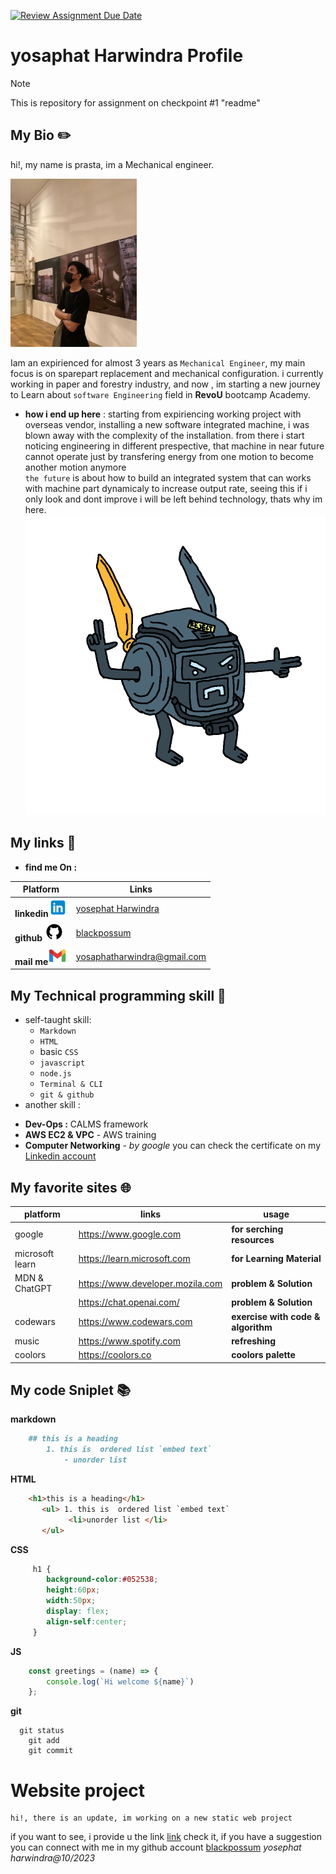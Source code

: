 [![Review Assignment Due Date](https://classroom.github.com/assets/deadline-readme-button-24ddc0f5d75046c5622901739e7c5dd533143b0c8e959d652212380cedb1ea36.svg)](https://classroom.github.com/a/bwEfZG3u)

# yosaphat Harwindra Profile

> [!NOTE]
> This is repository for assignment on checkpoint #1 "readme"

## My Bio :pencil2:

hi!, my name is prasta, im a Mechanical engineer.

<img src="assets/WhatsApp%20Image%202023-10-10%20at%2016.24.56.jpeg" width=40%> 

Iam an expirienced for almost 3 years as `Mechanical Engineer`, my main focus is on sparepart replacement and mechanical configuration. i currently working in paper and forestry industry, and now , im starting a new journey to Learn about `software Engineering` field in __RevoU__ bootcamp Academy.

* __how i end up here__ :
starting from expiriencing working project with overseas vendor,
installing a new software integrated machine, i was blown away with the complexity of the installation.
from there i start noticing engineering in different prespective, that machine in near future cannot operate just by transfering energy from one motion to become another motion anymore<br>
`the future` is about how to build an integrated system that can works with machine part dynamicaly to increase output rate, seeing this if i only look and dont improve i will be left behind technology, thats why im here.
![Alt text](image.png)
## My links :rocket:
* __find me On :__ 

|Platform |  Links       |
|------------|---------|
__linkedin__![linkedin](assets/icons8-linkedin-30.png)| [yosephat Harwindra](https://www.linkedin.com/in/yosaphat-harwindra-82aa54194/)|
|__github__ ![github](assets/icons8-github-30.png)|[blackpossum](https://github.com/Blackpossum)
|__mail me__![gmail](assets/icons8-gmail-30.png)| [yosaphatharwindra@gmail.com](yosaphatharwindra@gmail.com)|


## My Technical programming skill :wrench:
 * self-taught skill:
    - `Markdown`
    - `HTML`
    - basic `CSS`
    - `javascript`
    - `node.js`
    - `Terminal & CLI`
    - `git & github`
 * another skill :
  - __Dev-Ops :__ CALMS framework 
  - __AWS EC2 & VPC__ - AWS training
  - __Computer Networking__ - _by google_
  you can check the certificate on my [Linkedin account](https://www.linkedin.com/in/yosaphat-harwindra-82aa54194/details/certifications/)

## My favorite sites :globe_with_meridians:
| platform | links | usage |
|----------|-------|-------|
| google   |https://www.google.com | __for serching resources__ |
| microsoft learn |https://learn.microsoft.com|__for Learning Material__|
| MDN  & ChatGPT| https://www.developer.mozila.com|__problem & Solution__|
||https://chat.openai.com/|__problem & Solution__|
|codewars|https://www.codewars.com|__exercise with code & algorithm__|
| music |https://www.spotify.com|__refreshing__|
|coolors|https://coolors.co|__coolors palette__|
    


## My code Sniplet :books:

__markdown__
```markdown
    ## this is a heading 
        1. this is  ordered list `embed text`
            - unorder list 
```

__HTML__
```HTML
    <h1>this is a heading</h1> 
       <ul> 1. this is  ordered list `embed text`
             <li>unorder list </li>
       </ul> 
```

__CSS__
```css
     h1 {
        background-color:#052538;
        height:60px;
        width:50px;
        display: flex;
        align-self:center;
     }
```
__JS__
```js
    const greetings = (name) => {
        console.log(`Hi welcome ${name}`)
    };
```
__git__
``` 
  git status
    git add
    git commit
```

# Website project
    hi!, there is an update, im working on a new static web project 
if you want to see, i provide u the link [link](https://rococo-pavlova-af74e4.netlify.app/)
check it, if you have a suggestion you can connect with me in my github account [blackpossum](https://github.com/Blackpossum)
_yosephat harwindra@10/2023_